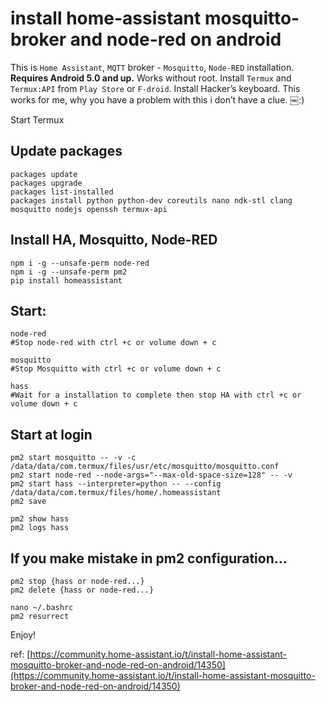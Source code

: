 # install home-assistant mosquitto-broker and node-red on android

This is `Home Assistant`, `MQTT` broker - `Mosquitto`, `Node-RED` installation. **Requires Android 5.0 and up.** Works without root. Install `Termux` and `Termux:API` from `Play Store` or `F-droid`. Install Hacker’s keyboard. This works for me, why you have a problem with this i don’t have a clue. ￼:\)

Start Termux

## Update packages

```text
packages update
packages upgrade
packages list-installed
packages install python python-dev coreutils nano ndk-stl clang mosquitto nodejs openssh termux-api
```

## Install HA, Mosquitto, Node-RED

```text
npm i -g --unsafe-perm node-red
npm i -g --unsafe-perm pm2
pip install homeassistant
```

## Start:

```text
node-red
#Stop node-red with ctrl +c or volume down + c

mosquitto
#Stop Mosquitto with ctrl +c or volume down + c

hass
#Wait for a installation to complete then stop HA with ctrl +c or volume down + c
```

## Start at login

```text
pm2 start mosquitto -- -v -c /data/data/com.termux/files/usr/etc/mosquitto/mosquitto.conf
pm2 start node-red --node-args="--max-old-space-size=128" -- -v
pm2 start hass --interpreter=python -- --config /data/data/com.termux/files/home/.homeassistant
pm2 save

pm2 show hass
pm2 logs hass
```

## If you make mistake in pm2 configuration…

```text
pm2 stop {hass or node-red...}
pm2 delete {hass or node-red...}

nano ~/.bashrc
pm2 resurrect
```

Enjoy!

ref: [https://community.home-assistant.io/t/install-home-assistant-mosquitto-broker-and-node-red-on-android/14350](https://community.home-assistant.io/t/install-home-assistant-mosquitto-broker-and-node-red-on-android/14350)

